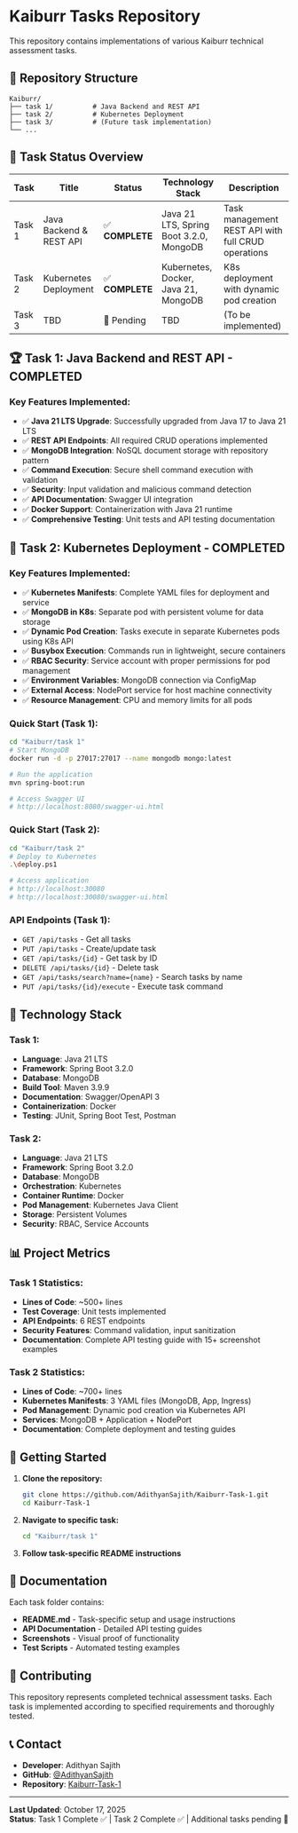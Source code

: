 # Kaiburr Tasks Repository

This repository contains implementations of various Kaiburr technical assessment tasks.

## 📁 **Repository Structure**

```
Kaiburr/
├── task 1/          # Java Backend and REST API
├── task 2/          # Kubernetes Deployment
├── task 3/          # (Future task implementation)
└── ...
```

## 🎯 **Task Status Overview**

| Task   | Title                   | Status          | Technology Stack                        | Description                                        |
| ------ | ----------------------- | --------------- | --------------------------------------- | -------------------------------------------------- |
| Task 1 | Java Backend & REST API | ✅ **COMPLETE** | Java 21 LTS, Spring Boot 3.2.0, MongoDB | Task management REST API with full CRUD operations |
| Task 2 | Kubernetes Deployment   | ✅ **COMPLETE** | Kubernetes, Docker, Java 21, MongoDB   | K8s deployment with dynamic pod creation |
| Task 3 | TBD                     | 🔄 Pending      | TBD                                     | (To be implemented)                                |

## 🏆 **Task 1: Java Backend and REST API - COMPLETED**

### **Key Features Implemented:**

- ✅ **Java 21 LTS Upgrade**: Successfully upgraded from Java 17 to Java 21 LTS
- ✅ **REST API Endpoints**: All required CRUD operations implemented
- ✅ **MongoDB Integration**: NoSQL document storage with repository pattern
- ✅ **Command Execution**: Secure shell command execution with validation
- ✅ **Security**: Input validation and malicious command detection
- ✅ **API Documentation**: Swagger UI integration
- ✅ **Docker Support**: Containerization with Java 21 runtime
- ✅ **Comprehensive Testing**: Unit tests and API testing documentation

## 🚀 **Task 2: Kubernetes Deployment - COMPLETED**

### **Key Features Implemented:**

- ✅ **Kubernetes Manifests**: Complete YAML files for deployment and service
- ✅ **MongoDB in K8s**: Separate pod with persistent volume for data storage
- ✅ **Dynamic Pod Creation**: Tasks execute in separate Kubernetes pods using K8s API
- ✅ **Busybox Execution**: Commands run in lightweight, secure containers
- ✅ **RBAC Security**: Service account with proper permissions for pod management
- ✅ **Environment Variables**: MongoDB connection via ConfigMap
- ✅ **External Access**: NodePort service for host machine connectivity
- ✅ **Resource Management**: CPU and memory limits for all pods

### **Quick Start (Task 1):**

```bash
cd "Kaiburr/task 1"
# Start MongoDB
docker run -d -p 27017:27017 --name mongodb mongo:latest

# Run the application
mvn spring-boot:run

# Access Swagger UI
# http://localhost:8080/swagger-ui.html
```

### **Quick Start (Task 2):**

```bash
cd "Kaiburr/task 2"
# Deploy to Kubernetes
.\deploy.ps1

# Access application
# http://localhost:30080
# http://localhost:30080/swagger-ui.html
```

### **API Endpoints (Task 1):**

- `GET /api/tasks` - Get all tasks
- `PUT /api/tasks` - Create/update task
- `GET /api/tasks/{id}` - Get task by ID
- `DELETE /api/tasks/{id}` - Delete task
- `GET /api/tasks/search?name={name}` - Search tasks by name
- `PUT /api/tasks/{id}/execute` - Execute task command

## 🔧 **Technology Stack**

### **Task 1:**

- **Language**: Java 21 LTS
- **Framework**: Spring Boot 3.2.0
- **Database**: MongoDB
- **Build Tool**: Maven 3.9.9
- **Documentation**: Swagger/OpenAPI 3
- **Containerization**: Docker
- **Testing**: JUnit, Spring Boot Test, Postman

### **Task 2:**

- **Language**: Java 21 LTS
- **Framework**: Spring Boot 3.2.0
- **Database**: MongoDB
- **Orchestration**: Kubernetes
- **Container Runtime**: Docker
- **Pod Management**: Kubernetes Java Client
- **Storage**: Persistent Volumes
- **Security**: RBAC, Service Accounts

## 📊 **Project Metrics**

### **Task 1 Statistics:**

- **Lines of Code**: ~500+ lines
- **Test Coverage**: Unit tests implemented
- **API Endpoints**: 6 REST endpoints
- **Security Features**: Command validation, input sanitization
- **Documentation**: Complete API testing guide with 15+ screenshot examples

### **Task 2 Statistics:**

- **Lines of Code**: ~700+ lines
- **Kubernetes Manifests**: 3 YAML files (MongoDB, App, Ingress)
- **Pod Management**: Dynamic pod creation via Kubernetes API
- **Services**: MongoDB + Application + NodePort
- **Documentation**: Complete deployment and testing guides

## 🚀 **Getting Started**

1. **Clone the repository:**

   ```bash
   git clone https://github.com/AdithyanSajith/Kaiburr-Task-1.git
   cd Kaiburr-Task-1
   ```

2. **Navigate to specific task:**

   ```bash
   cd "Kaiburr/task 1"
   ```

3. **Follow task-specific README instructions**

## 📝 **Documentation**

Each task folder contains:

- **README.md** - Task-specific setup and usage instructions
- **API Documentation** - Detailed API testing guides
- **Screenshots** - Visual proof of functionality
- **Test Scripts** - Automated testing examples

## 🤝 **Contributing**

This repository represents completed technical assessment tasks. Each task is implemented according to specified requirements and thoroughly tested.

## 📞 **Contact**

- **Developer**: Adithyan Sajith
- **GitHub**: [@AdithyanSajith](https://github.com/AdithyanSajith)
- **Repository**: [Kaiburr-Task-1](https://github.com/AdithyanSajith/Kaiburr-Task-1)

---

**Last Updated**: October 17, 2025  
**Status**: Task 1 Complete ✅ | Task 2 Complete ✅ | Additional tasks pending 🔄
